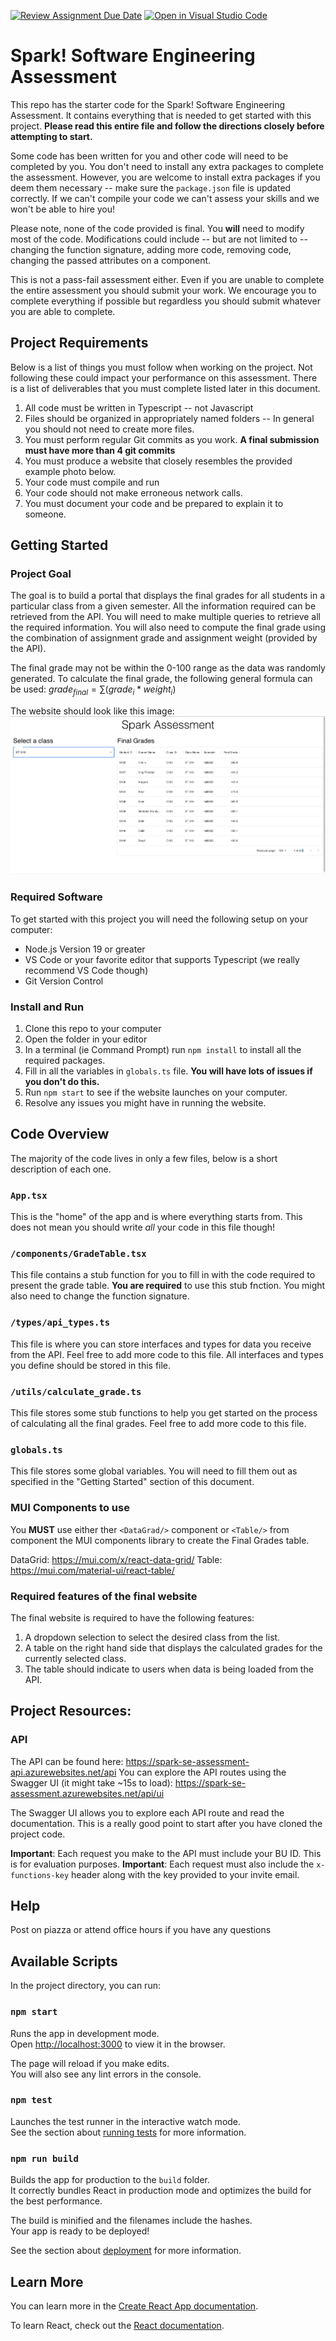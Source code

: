 [![Review Assignment Due Date](https://classroom.github.com/assets/deadline-readme-button-24ddc0f5d75046c5622901739e7c5dd533143b0c8e959d652212380cedb1ea36.svg)](https://classroom.github.com/a/dke-h8rH)
[![Open in Visual Studio Code](https://classroom.github.com/assets/open-in-vscode-718a45dd9cf7e7f842a935f5ebbe5719a5e09af4491e668f4dbf3b35d5cca122.svg)](https://classroom.github.com/online_ide?assignment_repo_id=11764549&assignment_repo_type=AssignmentRepo)
#  Spark! Software Engineering Assessment

This repo has the starter code for the Spark! Software Engineering Assessment. It contains everything that is needed to get started with this project. **Please read this entire file and follow the directions closely before attempting to start.**

Some code has been written for you and other code will need to be completed by you. You don't need to install any extra packages to complete the assessment. However, you are welcome to install extra packages if you deem them necessary -- make sure the `package.json` file is updated correctly. If we can't compile your code we can't assess your skills and we won't be able to hire you!

Please note, none of the code provided is final. You **will** need to modify most of the code. Modifications could include -- but are not limited to -- changing the function signature, adding more code, removing code, changing the passed attributes on a component.

This is not a pass-fail assessment either. Even if you are unable to complete the entire assessment you should submit your work. We encourage you to complete everything if possible but regardless you should submit whatever you are able to complete.

## Project Requirements

Below is a list of things you must follow when working on the project. Not following these could impact your performance on this assessment. There is a list of deliverables that you must complete listed later in this document.

1. All code must be written in Typescript -- not Javascript
2. Files should be organized in appropriately named folders -- In general you should not need to create more files.
3. You must perform regular Git commits as you work. **A final submission must have more than 4 git commits**
4. You must produce a website that closely resembles the provided example photo below.
5. Your code must compile and run
6. Your code should not make erroneous network calls.
7. You must document your code and be prepared to explain it to someone.

## Getting Started

### Project Goal

The goal is to build a portal that displays the final grades for all students in a particular class from a given semester. All the information required can be retrieved from the API. You will need to make multiple queries to retrieve all the required information. You will also need to compute the final grade using the combination of assignment grade and assignment weight (provided by the API).

The final grade may not be within the 0-100 range as the data was randomly generated. To calculate the final grade, the following general formula can be used: $grade_{final} = \sum(grade_i*weight_i)$

The website should look like this image:
![](image.png)

### Required Software

To get started with this project you will need the following setup on your computer:

- Node.js Version 19 or greater
- VS Code or your favorite editor that supports Typescript (we really recommend VS Code though)
- Git Version Control

### Install and Run

1. Clone this repo to your computer
2. Open the folder in your editor
3. In a terminal (ie Command Prompt) run `npm install` to install all the required packages.
4. Fill in all the variables in `globals.ts` file. **You will have lots of issues if you don't do this.**
5. Run `npm start` to see if the website launches on your computer.
6. Resolve any issues you might have in running the website.

## Code Overview

The majority of the code lives in only a few files, below is a short description of each one.

### `App.tsx`

This is the "home" of the app and is where everything starts from. This does not mean you should write _all_ your code in this file though!

### `/components/GradeTable.tsx`

This file contains a stub function for you to fill in with the code required to present the grade table. **You are required** to use this stub fnction. You might also need to change the function signature.

### `/types/api_types.ts`

This file is where you can store interfaces and types for data you receive from the API. Feel free to add more code to this file. All interfaces and types you define should be stored in this file.

### `/utils/calculate_grade.ts`

This file stores some stub functions to help you get started on the process of calculating all the final grades. Feel free to add more code to this file.

### `globals.ts`

This file stores some global variables. You will need to fill them out as specified in the "Getting Started" section of this document.

### MUI Components to use

You **MUST** use either ther `<DataGrad/>` component or `<Table/>` from component the MUI components library to create the Final Grades table.

DataGrid: https://mui.com/x/react-data-grid/
Table: https://mui.com/material-ui/react-table/

### Required features of the final website

The final website is required to have the following features:

1. A dropdown selection to select the desired class from the list.
2. A table on the right hand side that displays the calculated grades for the currently selected class.
3. The table should indicate to users when data is being loaded from the API.

## Project Resources:

### API

The API can be found here: https://spark-se-assessment-api.azurewebsites.net/api
You can explore the API routes using the Swagger UI (it might take ~15s to load): https://spark-se-assessment.azurewebsites.net/api/ui

The Swagger UI allows you to explore each API route and read the documentation. This is a really good point to start after you have cloned the project code.

**Important**: Each request you make to the API must include your BU ID. This is for evaluation purposes.
**Important**: Each request must also include the `x-functions-key` header along with the key provided to your invite email.

## Help

Post on piazza or attend office hours if you have any questions

## Available Scripts

In the project directory, you can run:

### `npm start`

Runs the app in development mode.\
Open [http://localhost:3000](http://localhost:3000) to view it in the browser.

The page will reload if you make edits.\
You will also see any lint errors in the console.

### `npm test`

Launches the test runner in the interactive watch mode.\
See the section about [running tests](https://facebook.github.io/create-react-app/docs/running-tests) for more information.

### `npm run build`

Builds the app for production to the `build` folder.\
It correctly bundles React in production mode and optimizes the build for the best performance.

The build is minified and the filenames include the hashes.\
Your app is ready to be deployed!

See the section about [deployment](https://facebook.github.io/create-react-app/docs/deployment) for more information.

## Learn More

You can learn more in the [Create React App documentation](https://facebook.github.io/create-react-app/docs/getting-started).

To learn React, check out the [React documentation](https://reactjs.org/).
